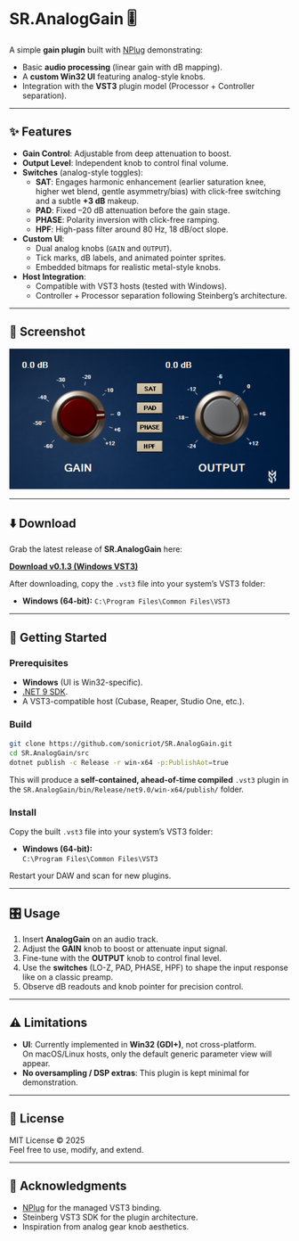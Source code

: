 # SR.AnalogGain 🎚️

A simple **gain plugin** built with [NPlug](https://github.com/xoofx/NPlug) demonstrating:

- Basic **audio processing** (linear gain with dB mapping).
- A **custom Win32 UI** featuring analog-style knobs.
- Integration with the **VST3** plugin model (Processor + Controller separation).

---

## ✨ Features

- **Gain Control**: Adjustable from deep attenuation to boost.
- **Output Level**: Independent knob to control final volume.
- **Switches** (analog-style toggles):
  - **SAT**: Engages harmonic enhancement (earlier saturation knee, higher wet blend, gentle asymmetry/bias) with click-free switching and a subtle **+3 dB** makeup.
  - **PAD**: Fixed –20 dB attenuation before the gain stage.
  - **PHASE**: Polarity inversion with click-free ramping.
  - **HPF**: High-pass filter around 80 Hz, 18 dB/oct slope.
- **Custom UI**:
  - Dual analog knobs (`GAIN` and `OUTPUT`).
  - Tick marks, dB labels, and animated pointer sprites.
  - Embedded bitmaps for realistic metal-style knobs.
- **Host Integration**:
  - Compatible with VST3 hosts (tested with Windows).
  - Controller + Processor separation following Steinberg’s architecture.

---

## 🎨 Screenshot

![AnalogGain UI](docs/screenshot.png)

---

## ⬇️ Download

Grab the latest release of **SR.AnalogGain** here:

[**Download v0.1.3 (Windows VST3)**](https://github.com/sonicriot/SR.AnalogGain/releases/download/v0.1.3/SR.AnalogGain.vst3)

After downloading, copy the `.vst3` file into your system’s VST3 folder:

- **Windows (64-bit):**
  `C:\Program Files\Common Files\VST3`

---

## 🚀 Getting Started

### Prerequisites

- **Windows** (UI is Win32-specific).
- [.NET 9 SDK](https://dotnet.microsoft.com/download).
- A VST3-compatible host (Cubase, Reaper, Studio One, etc.).

### Build

```sh
git clone https://github.com/sonicriot/SR.AnalogGain.git
cd SR.AnalogGain/src
dotnet publish -c Release -r win-x64 -p:PublishAot=true
```

This will produce a **self-contained, ahead-of-time compiled** `.vst3` plugin in the `SR.AnalogGain/bin/Release/net9.0/win-x64/publish/` folder.

### Install

Copy the built `.vst3` file into your system’s VST3 folder:

- **Windows (64-bit):**  
  `C:\Program Files\Common Files\VST3`

Restart your DAW and scan for new plugins.

---

## 🎛️ Usage

1. Insert **AnalogGain** on an audio track.
2. Adjust the **GAIN** knob to boost or attenuate input signal.
3. Fine-tune with the **OUTPUT** knob to control final level.
4. Use the **switches** (LO-Z, PAD, PHASE, HPF) to shape the input response like on a classic preamp.
5. Observe dB readouts and knob pointer for precision control.

---

## ⚠️ Limitations

- **UI**: Currently implemented in **Win32 (GDI+)**, not cross-platform.  
  On macOS/Linux hosts, only the default generic parameter view will appear.
- **No oversampling / DSP extras**: This plugin is kept minimal for demonstration.

---

## 📜 License

MIT License © 2025  
Feel free to use, modify, and extend.

---

## 🙌 Acknowledgments

- [NPlug](https://github.com/xoofx/NPlug) for the managed VST3 binding.  
- Steinberg VST3 SDK for the plugin architecture.  
- Inspiration from analog gear knob aesthetics.
